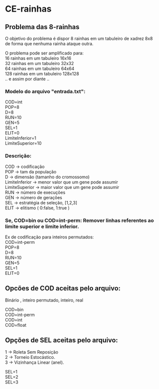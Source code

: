 # CE-rainhas

## Problema das 8-rainhas  <br>
  O objetivo do problema é dispor 8 rainhas em um tabuleiro de xadrez 8x8 de forma que nenhuma rainha ataque outra.
  
  O problema pode ser amplificado para:  <br>
  16 rainhas em um tabuleiro 16x16  <br>
  32 rainhas em um tabuleiro 32x32  <br>
  64 rainhas em um tabuleiro 64x64  <br>
  128 rainhas em um tabuleiro 128x128  <br>
  .. e assim por diante ..  <br>
  

### Modelo do arquivo "entrada.txt":

COD=int <br>
POP=8 <br>
D=8  <br>
RUN=10     
GEN=5 <br>
SEL=1 <br>
ELIT=0 <br>
LimiteInferior=1 <br>
LimiteSuperior=10 <br>

### Descrição:
COD -> codificação <br> 
POP -> tam da população <br>
D -> dimensão (tamanho do cromossomo) <br>
LimiteInferior -> menor valor que um gene pode assumir <br>
LimiteSuperior -> maior valor que um gene pode assumir <br>
RUN -> número de execuções <br>
GEN -> número de gerações <br>
SEL -> estratégia de seleção, [1,2,3] <br>
ELIT -> elitismo ( 0:false, 1:true ) <br>

### Se, COD=bin ou COD=int-perm: Remover linhas referentes ao limite superior e limite inferior.

Ex de codificação para inteiros permutados: <br>
COD=int-perm <br>
POP=8 <br>
D=8 <br>
RUN=10     
GEN=5 <br>
SEL=1 <br>
ELIT=0 <br>

## Opcões de COD aceitas pelo arquivo: <br>
Binário , inteiro permutado, inteiro, real <br>

COD=bin <br>
COD=int-perm   
COD=int <br>
COD=float <br>

## Opções de SEL aceitas pelo arquivo: <br>
1 -> Roleta Sem Reposição <br>
2 -> Torneio Estocástico. <br>
3 -> Vizinhança Linear (anel). <br>

SEL=1<br>
SEL=2<br>
SEL=3<br>
